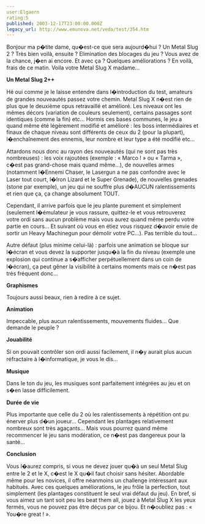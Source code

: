 ```yaml
---
user:Elgaern
rating:5
published: 2003-12-17T23:00:00.000Z
legacy_url: http://www.emunova.net/veda/test/354.htm
---
```

Bonjour ma p�tite dame, qu�est-ce que sera aujourd�hui ? Un Metal Slug 2 ? Très bien voilà, ensuite ? Elimination des blocages du jeu ? Vous avez de la chance, j�en ai encore. Et avec ça ? Quelques améliorations ? En voilà, frais de ce matin. Voila votre Metal Slug X madame...  

  

  

**Un Metal Slug 2++**  

Hé oui comme je le laisse entendre dans l�introduction du test, amateurs de grandes nouveautés passez votre chemin. Metal Slug X n�est rien de plus que le deuxième opus retravaillé et amélioré. Les niveaux ont les mêmes décors (variation de couleurs seulement), certains passages sont identiques (comme la fin) etc... Hormis ces bases communes, le jeu a quand même été légèrement modifié et amélioré : les boss intermédiaires et finaux de chaque niveau sont différents de ceux du 2 (pour la plupart), l�enchaînement des ennemis, leur nombre et leur type a été modifié etc...  

  

Attardons nous donc au rayon des nouveautés (qui ne sont pas très nombreuses) : les voix rajoutées (exemple : « Marco ! » ou « Tarma », c�est pas grand-chose mais quand même...), de nouvelles armes (notamment l�Ennemi Chaser, le Lasergun a ne pas confondre avec le Laser tout court, l�Iron Lizard et le Super Grenade), de nouvelles grenades (stone par exemple), un jeu qui ne souffre plus d�AUCUN ralentissements et rien que ça, ça change absolument TOUT.  

  

Cependant, il arrive parfois que le jeu plante purement et simplement (seulement l�émulateur je vous rassure, quittez-le et vous retrouverez votre ordi sans aucun problème mais vous aurez quand même perdu votre partie en cours... Et suivant où vous en étiez vous risquez d�avoir envie de sortir un Heavy Machinegun pour démolir votre PC...). Pas terrible du tout...  

Autre défaut (plus minime celui-là) : parfois une animation se bloque sur l�écran et vous devez la supporter jusqu�à la fin du niveau (exemple une explosion qui continue a s�afficher perpétuellement dans un coin de l�écran), ça peut gêner la visibilité à certains moments mais ce n�est pas très fréquent donc...  

  

  

**Graphismes**  

Toujours aussi beaux, rien à redire à ce sujet.  

  

**Animation**  

Impeccable, plus aucun ralentissements, mouvements fluides... Que demande le peuple ?  

  

**Jouabilité**  

Si on pouvait contrôler son ordi aussi facilement, il n�y aurait plus aucun réfractaire à l�informatique, je vous le dis...  

  

**Musique**  

Dans le ton du jeu, les musiques sont parfaitement intégrées au jeu et on s�en lasse difficilement.  

  

**Durée de vie**  

Plus importante que celle du 2 où les ralentissements à répétition ont pu énerver plus d�un joueur... Cependant les plantages relativement nombreux sont très agaçants... Mais vous pourrez quand même recommencer le jeu sans modération, ce n�est pas dangereux pour la santé...  

  

  

**Conclusion**  

Vous l�aurez compris, si vous ne devez jouer qu�à un seul Metal Slug entre le 2 et le X, c�est le X qu�il faut choisir sans hésiter. Abordable même pour les novices, il offre néanmoins un challenge intéressant aux habitués. Avec ces quelques améliorations, le jeu frôle la perfection, tout simplement (les plantages constituent le seul vrai défaut du jeu). En bref, si vous aimez un tant soit peu les beat them all, jouez à Metal Slug X les yeux fermés, vous ne pouvez pas être déçus par ce bijou. Et n�oubliez pas : « You�re great ! ».